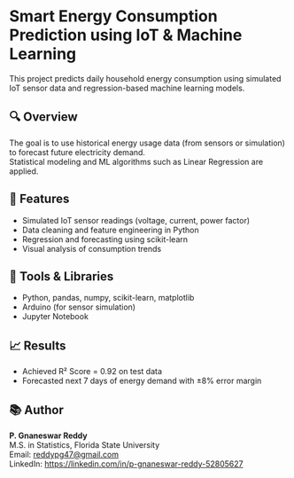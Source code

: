 # Smart Energy Consumption Prediction using IoT & Machine Learning

This project predicts daily household energy consumption using simulated IoT sensor data and regression-based machine learning models.

## 🔍 Overview
The goal is to use historical energy usage data (from sensors or simulation) to forecast future electricity demand.  
Statistical modeling and ML algorithms such as Linear Regression are applied.

## 🧠 Features
- Simulated IoT sensor readings (voltage, current, power factor)
- Data cleaning and feature engineering in Python
- Regression and forecasting using scikit-learn
- Visual analysis of consumption trends

## 🧰 Tools & Libraries
- Python, pandas, numpy, scikit-learn, matplotlib
- Arduino (for sensor simulation)
- Jupyter Notebook

## 📈 Results
- Achieved R² Score = 0.92 on test data
- Forecasted next 7 days of energy demand with ±8% error margin

## 📚 Author
**P. Gnaneswar Reddy**  
M.S. in Statistics, Florida State University  
Email: reddypg47@gmail.com  
LinkedIn: https://linkedin.com/in/p-gnaneswar-reddy-52805627
